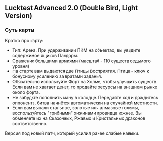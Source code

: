 ## Lucktest Advanced 2.0 (Double Bird, Light Version)

### Суть карты
Кратко про карту:
- Тип: Арена. При удерживании ПКМ на объектах, вы увидите содержимое ящиков Пандоры.
- Сражение большими армиями (масштаб - 110 существ седьмого уровня)
- На старте вам выдаются две Птицы Восприятия. Птица - ключ к бонусному усилению за вратами задания.
- Обязательно используйте Форт на Холме, чтобы улучшить существ. Если вам не хватает денег, то продайте ресурсы на внешнем рынке около форта.
- Не забудьте пополнить ману в колодце. Передайте ход и дождитесь оппонента, битва начнётся автоматически на случайной местности.
- Если вам выпали стальные, золотые или алмазные големы, воспользуйтесь "грибными" хижинами провидца южнее. Вы обменяете их на Сказочных, Ржавых и Кристальных драконов соответственно.

Версия под новый патч, который усилил ранее слабые навыки.


